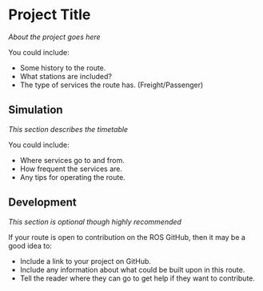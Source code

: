 # Project Title

*About the project goes here*

You could include:
- Some history to the route.
- What stations are included?
- The type of services the route has. (Freight/Passenger)

## Simulation

*This section describes the timetable*

You could include:
- Where services go to and from.
- How frequent the services are.
- Any tips for operating the route.

## Development

*This section is optional though highly recommended*

If your route is open to contribution on the ROS GitHub, then it may be a good idea to:
- Include a link to your project on GitHub.
- Include any information about what could be built upon in this route.
- Tell the reader where they can go to get help if they want to contribute.
